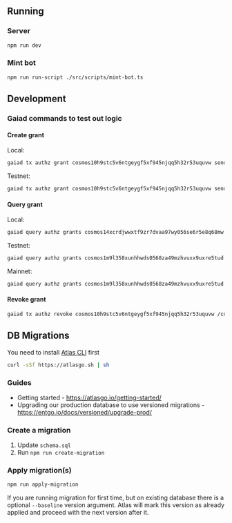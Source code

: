 ## Running

### Server

```bash
npm run dev
```

### Mint bot

```bash
npm run run-script ./src/scripts/mint-bot.ts
```

## Development

### Gaiad commands to test out logic

#### Create grant

Local:

```bash
gaiad tx authz grant cosmos10h9stc5v6ntgeygf5xf945njqq5h32r53uquvw send --spend-limit=100860uatom --from cosmos14xcrdjwwxtf9zr7dvaa97wy056se6r5e8q68mw --node http://localhost:16657 --chain-id gaialocal-1 --from test3 --fees=500uatom
```

Testnet:

```bash
gaiad tx authz grant cosmos10h9stc5v6ntgeygf5xf945njqq5h32r53uquvw send --spend-limit=100000uatom --from cosmos14xcrdjwwxtf9zr7dvaa97wy056se6r5e8q68mw --chain-id theta-testnet-001 --node https://rpc-t.cosmos.nodestake.org:443 --from test --fees=500uatom
```

#### Query grant

Local:

```bash
gaiad query authz grants cosmos14xcrdjwwxtf9zr7dvaa97wy056se6r5e8q68mw cosmos10h9stc5v6ntgeygf5xf945njqq5h32r53uquvw /cosmos.bank.v1beta1.MsgSend --node http://localhost:16657
```

Testnet:

```bash
gaiad query authz grants cosmos1m9l358xunhhwds0568za49mzhvuxx9uxre5tud cosmos10h9stc5v6ntgeygf5xf945njqq5h32r53uquvw /cosmos.bank.v1beta1.MsgSend --chain-id theta-testnet-001 --node https://rpc-t.cosmos.nodestake.org:443
```

Mainnet:

```bash
gaiad query authz grants cosmos1m9l358xunhhwds0568za49mzhvuxx9uxre5tud cosmos1kdffujrm0tkh0ephex25ejt4fq6ms3xl8s0em2 /cosmos.bank.v1beta1.MsgSend --chain-id cosmoshub-4 --node https://cosmos-rpc.cosmos-apis.com:443
```

#### Revoke grant

```bash
gaiad tx authz revoke cosmos10h9stc5v6ntgeygf5xf945njqq5h32r53uquvw /cosmos.bank.v1beta1.MsgSend --from cosmos14xcrdjwwxtf9zr7dvaa97wy056se6r5e8q68mw --node http://localhost:16657 --chain-id gaialocal-1 --from test3 --fees=500uatom
```

## DB Migrations

You need to install [Atlas CLI](https://atlasgo.io/) first

```bash
curl -sSf https://atlasgo.sh | sh
```

### Guides

- Getting started - https://atlasgo.io/getting-started/
- Upgrading our production database to use versioned migrations - https://entgo.io/docs/versioned/upgrade-prod/

### Create a migration

1. Update `schema.sql`
2. Run `npm run create-migration`

### Apply migration(s)

```bash
npm run apply-migration
```

If you are running migration for first time, but on existing database there is a optional `--baseline` version argument. Atlas will mark this version as already applied and proceed with the next version after it.